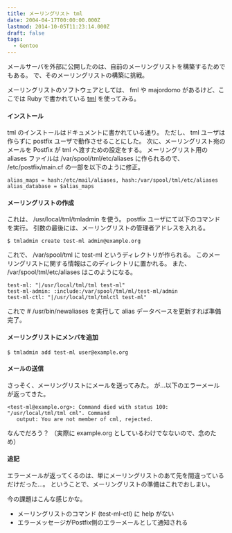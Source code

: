 ```yaml
---
title: メーリングリスト tml
date: 2004-04-17T00:00:00.000Z
lastmod: 2014-10-05T11:23:14.000Z
draft: false
tags:
  - Gentoo
---
```


メールサーバを外部に公開したのは、自前のメーリングリストを構築するためでもある。 で、そのメーリングリストの構築に挑戦。

メーリングリストのソフトウェアとしては、 fml や majordomo があるけど、ここでは Ruby で書かれている [tml](http://www.tmtm.org/ja/ruby/tml/) を使ってみる。

#### インストール

tml のインストールはドキュメントに書かれている通り。 ただし、 tml ユーザは作らずに postfix ユーザで動作させることにした。 次に、メーリングリスト宛のメールを Postfix が tml へ渡すための設定をする。 メーリングリスト用の aliases ファイルは /var/spool/tml/etc/aliases に作られるので、 /etc/postfix/main.cf の一部を以下のように修正。

```
alias_maps = hash:/etc/mail/aliases, hash:/var/spool/tml/etc/aliases
alias_database = $alias_maps
```

#### メーリングリストの作成

これは、 /usr/local/tml/tmladmin を使う。 postfix ユーザにて以下のコマンドを実行。 引数の最後には、メーリングリストの管理者アドレスを入れる。

```
$ tmladmin create test-ml admin@example.org
```

これで、 /var/spool/tml に test-ml というディレクトリが作られる。 このメーリングリストに関する情報はこのディレクトリに置かれる。 また、 /var/spool/tml/etc/aliases はこのようになる。

```
test-ml: "|/usr/local/tml/tml test-ml"
test-ml-admin: :include:/var/spool/tml/ml/test-ml/admin
test-ml-ctl: "|/usr/local/tml/tmlctl test-ml"
```

これで # /usr/bin/newaliases を実行して alias データベースを更新すれば準備完了。

#### メーリングリストにメンバを追加

```
$ tmladmin add test-ml user@example.org
```

#### メールの送信

さっそく、メーリングリストにメールを送ってみた。 が…以下のエラーメールが返ってきた。

```
<test-ml@example.org>: Command died with status 100: "/usr/local/tml/tml cml". Command
   output: You are not member of cml, rejected.
```

なんでだろう？ （実際に example.org としているわけでなないので、念のため）

#### 追記

エラーメールが返ってくるのは、単にメーリングリストのあて先を間違っているだけだった…。 ということで、メーリングリストの準備はこれでおしまい。

今の課題はこんな感じかな。

* メーリングリストのコマンド (test-ml-ctl) に help がない
* エラーメッセージがPostfix側のエラーメールとして通知される
